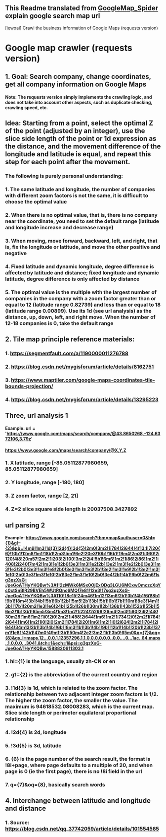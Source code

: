 ## This Readme translated from [GoogleMap_Spider](https://github.com/iewoai/GoogleMap_Spider/blob/master/main.py) explain  google search map url

[iewoai] Crawl the business information of Google Maps (requests version)

# Google map crawler (requests version)
## 1. Goal: Search company, change coordinates, get all company information on Google Maps
#### Note: The requests version simply implements the crawling logic, and does not take into account other aspects, such as duplicate checking, crawling speed, etc.
## Idea: Starting from a point, select the optimal Z of the point (adjusted by an integer), use the slice side length of the point or 1d expression as the distance, and the movement difference of the longitude and latitude is equal, and repeat this step for each point after the movement.
### The following is purely personal understanding:
### 1. The same latitude and longitude, the number of companies with different zoom factors is not the same, it is difficult to choose the optimal value
### 2. When there is no optimal value, that is, there is no company near the coordinate, you need to set the default range (latitude and longitude increase and decrease range)
### 3. When moving, move forward, backward, left, and right, that is, fix the longitude or latitude, and move the other positive and negative
### 4. Fixed latitude and dynamic longitude, degree difference is affected by latitude and distance; fixed longitude and dynamic latitude, degree difference is only affected by distance
### 5. The optimal value is the multiple with the largest number of companies in the company with a zoom factor greater than or equal to 12 (latitude range 0.82739) and less than or equal to 18 (latitude range 0.00899). Use its 1d (see url analysis) as the distance, up, down, left, and right move. When the number of 12-18 companies is 0, take the default range


## 2. Tile map principle reference materials:
### 1. https://segmentfault.com/a/1190000011276788
### 2. https://blog.csdn.net/mygisforum/article/details/8162751
### 3. https://www.maptiler.com/google-maps-coordinates-tile-bounds-projection/
### 4. https://blog.csdn.net/mygisforum/article/details/13295223


## Three, url analysis 1
#### Example: url = 'https://www.google.com/maps/search/company/@43.8650268,-124.6372106,3.79z'
#### https://www.google.com/maps/search/company/@X,Y,Z
### 1. X latitude, range [-85.05112877980659, 85.05112877980659]
### 2. Y longitude, range [-180, 180]
### 3. Z zoom factor, range [2, 21]
### 4. Z=2 slice square side length is 20037508.3427892
## url parsing 2
#### Example: https://www.google.com/search?tbm=map&authuser=0&hl={1}&gl={2}&pb=!4m9!1m3!1d{3}!2d{4}!3d{5}!2m0!3m2!1i784!2i644!4f13.1!7i20{6}!10b1!12m8!1m1!18b1!2m3!5m1!6e2!20e3!10b1!16b1!19m4!2m3!1i360!2i120!4i8!20m57!2m2!1i203!2i100!3m2!2i4!5b1!6m6!1m2!1i86!2i86!1m2!1i408!2i240!7m42!1m3!1e1!2b0!3e3!1m3!1e2!2b1!3e2!1m3!1e2!2b0!3e3!1m3!1e3!2b0!3e3!1m3!1e8!2b0!3e3!1m3!1e3!2b1!3e2!1m3!1e9!2b1!3e2!1m3!1e10!2b0!3e3!1m3!1e10!2b1!3e2!1m3!1e10!2b0!3e4!2b1!4b1!9b0!22m6!1sg3qzXsG-JpeGoATHyYKQBw%3A1!2zMWk6MSx0OjExODg3LGU6MCxwOmczcXpYc0ctSnBlR29BVEh5WUtRQnc6MQ!7e81!12e3!17sg3qzXsG-JpeGoATHyYKQBw%3A110!18e15!24m46!1m12!13m6!2b1!3b1!4b1!6i1!8b1!9b1!18m4!3b1!4b1!5b1!6b1!2b1!5m5!2b1!3b1!5b1!6b1!7b1!10m1!8e3!14m1!3b1!17b1!20m2!1e3!1e6!24b1!25b1!26b1!30m1!2b1!36b1!43b1!52b1!55b1!56m2!1b1!3b1!65m5!3m4!1m3!1m2!1i224!2i298!26m4!2m3!1i80!2i92!4i8!30m28!1m6!1m2!1i0!2i0!2m2!1i458!2i644!1m6!1m2!1i734!2i0!2m2!1i784!2i644!1m6!1m2!1i0!2i0!2m2!1i784!2i20!1m6!1m2!1i0!2i624!2m2!1i784!2i644!34m13!2b1!3b1!4b1!6b1!8m3!1b1!3b1!4b1!9b1!12b1!14b1!20b1!23b1!37m1!1e81!42b1!47m0!49m1!3b1!50m4!2e2!3m2!1b1!3b0!65m0&q={7}&oq={8}&gs_l=maps.12...0.0.1.12357296.1.1.0.0.0.0.0.0..0.0....0...1ac..64.maps..1.0.0.0...3041.&tch=1&ech=1&psi=g3qzXsG-JpeGoATHyYKQBw.1588820611303.1
### 1. hl={1} is the language, usually zh-CN or en
### 2. g1={2} is the abbreviation of the current country and region
### 3. !1d{3} is 1d, which is related to the zoom factor. The relationship between two adjacent integer zoom factors is 1/2. The higher the zoom factor, the smaller the value. The maximum is 94618532.08008283, which is the current map. Slice side length or perimeter equilateral proportional relationship
### 4. !2d{4} is 2d, longitude
### 5. !3d{5} is 3d, latitude
### 6. {6} is the page number of the search result, the format is !8i+page, where page defaults to a multiple of 20, and when page is 0 (ie the first page), there is no !8i field in the url
### 7. q={7}&oq={8}, basically search words


## 4. Interchange between latitude and longitude and distance
### 1. Source: https://blog.csdn.net/qq_37742059/article/details/101554565

